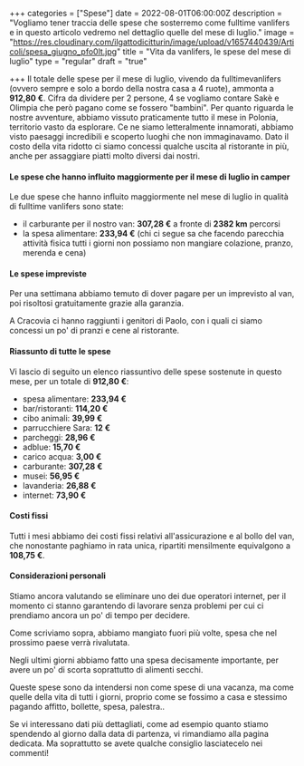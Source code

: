 +++
categories = ["Spese"]
date = 2022-08-01T06:00:00Z
description = "Vogliamo tener traccia delle spese che sosterremo come fulltime vanlifers e in questo articolo vedremo nel dettaglio quelle del mese di luglio."
image = "https://res.cloudinary.com/ilgattodicitturin/image/upload/v1657440439/Articoli/spesa_giugno_pfo0lt.jpg"
title = "Vita da vanlifers, le spese del mese di luglio"
type = "regular"
draft = "true"

+++
Il totale delle spese per il mese di luglio, vivendo da fulltimevanlifers (ovvero sempre e solo a bordo della nostra casa a 4 ruote), ammonta a **912,80 €**. Cifra da dividere per 2 persone, 4 se vogliamo contare Sakè e Olimpia che però pagano come se fossero "bambini". Per quanto riguarda le nostre avventure, abbiamo vissuto praticamente tutto il mese in Polonia, territorio vasto da esplorare. Ce ne siamo letteralmente innamorati, abbiamo visto paesaggi incredibili e scoperto luoghi che non immaginavamo. Dato il costo della vita ridotto ci siamo concessi qualche uscita al ristorante in più, anche per assaggiare piatti molto diversi dai nostri.

#### Le spese che hanno influito maggiormente per il mese di luglio in camper

Le due spese che hanno influito maggiormente nel mese di luglio in qualità di fulltime vanlifers sono state:

* il carburante per il nostro van:  **307,28 €** a fronte di **2382 km** percorsi
* la spesa alimentare: **233,94 €** (chi ci segue sa che facendo parecchia attività fisica tutti i giorni non possiamo non mangiare colazione, pranzo, merenda e cena)

#### Le spese impreviste

Per una settimana abbiamo temuto di dover pagare per un imprevisto al van, poi risoltosi gratuitamente grazie alla garanzia.

A Cracovia ci hanno raggiunti i genitori di Paolo, con i quali ci siamo concessi un po' di pranzi e cene al ristorante.

#### Riassunto di tutte le spese

Vi lascio di seguito un elenco riassuntivo delle spese sostenute in questo mese, per un totale di **912,80 €**:

* spesa alimentare: **233,94 €**
* bar/ristoranti: **114,20 €**
* cibo animali: **39,99 €**
* parrucchiere Sara: **12 €**
* parcheggi: **28,96 €**
* adblue: **15,70 €**
* carico acqua: **3,00 €**
* carburante: **307,28 €**
* musei: **56,95 €**
* lavanderia: **26,88 €**
* internet: **73,90 €**

#### Costi fissi

Tutti i mesi abbiamo dei costi fissi relativi all'assicurazione e al bollo del van, che nonostante paghiamo in rata unica, ripartiti mensilmente equivalgono a **108,75 €**.

#### Considerazioni personali

Stiamo ancora valutando se eliminare uno dei due operatori internet, per il momento ci stanno garantendo di lavorare senza problemi per cui ci prendiamo ancora un po' di tempo per decidere.

Come scriviamo sopra, abbiamo mangiato fuori più volte, spesa che nel prossimo paese verrà rivalutata.

Negli ultimi giorni abbiamo fatto una spesa decisamente importante, per avere un po' di scorta soprattutto di alimenti secchi.

Queste spese sono da intendersi non come spese di una vacanza, ma come quelle della vita di tutti i giorni, proprio come se fossimo a casa e stessimo pagando affitto, bollette, spesa, palestra..

Se vi interessano dati più dettagliati, come ad esempio quanto stiamo spendendo al giorno dalla data di partenza, vi rimandiamo alla pagina dedicata.
Ma soprattutto se avete qualche consiglio lasciatecelo nei commenti!
